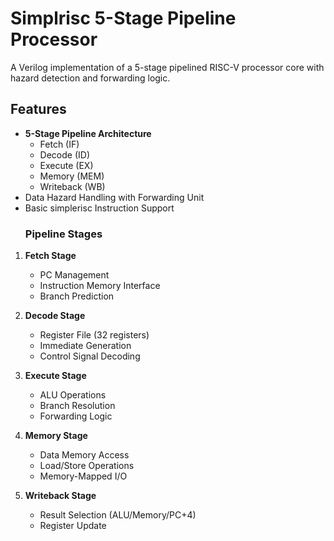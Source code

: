 # Simplrisc 5-Stage Pipeline Processor

A Verilog implementation of a 5-stage pipelined RISC-V processor core with hazard detection and forwarding logic.

## Features

- **5-Stage Pipeline Architecture**
  - Fetch (IF)
  - Decode (ID)
  - Execute (EX)
  - Memory (MEM)
  - Writeback (WB)
- Data Hazard Handling with Forwarding Unit
- Basic simplerisc Instruction Support
  ### Pipeline Stages

1. **Fetch Stage**
   - PC Management
   - Instruction Memory Interface
   - Branch Prediction

2. **Decode Stage**
   - Register File (32 registers)
   - Immediate Generation
   - Control Signal Decoding

3. **Execute Stage**
   - ALU Operations
   - Branch Resolution
   - Forwarding Logic

4. **Memory Stage**
   - Data Memory Access
   - Load/Store Operations
   - Memory-Mapped I/O

5. **Writeback Stage**
   - Result Selection (ALU/Memory/PC+4)
   - Register Update

